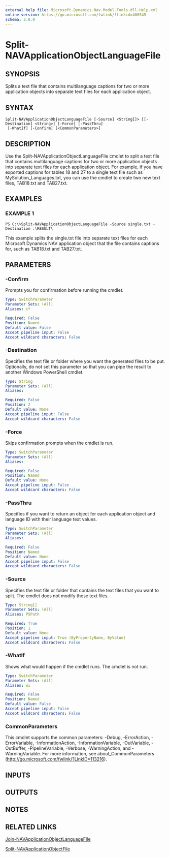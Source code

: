 ```yaml
---
external help file: Microsoft.Dynamics.Nav.Model.Tools.dll-Help.xml
online version: https://go.microsoft.com/fwlink/?linkid=400545
schema: 2.0.0
---
```


# Split-NAVApplicationObjectLanguageFile

## SYNOPSIS
Splits a text file that contains multilanguage captions for two or more application objects into separate text files for each application object.

## SYNTAX

```
Split-NAVApplicationObjectLanguageFile [-Source] <String[]> [[-Destination] <String>] [-Force] [-PassThru]
 [-WhatIf] [-Confirm] [<CommonParameters>]
```

## DESCRIPTION
Use the Split-NAVApplicationObjectLanguageFile cmdlet to split a text file that contains multilanguage captions for two or more application objects into separate text files for each application object.
For example, if you have exported captions for tables 18 and 27 to a single text file such as MySolution_Languages.txt, you can use the cmdlet to create two new text files, TAB18.txt and TAB27.txt.

## EXAMPLES

### EXAMPLE 1
```
PS C:\>Split-NAVApplicationObjectLanguageFile -Source single.txt -Destination .\RESULT\
```

This example splits the single.txt file into separate text files for each Microsoft Dynamics NAV application object that the file contains captions for, such as TAB18.txt and TAB27.txt.

## PARAMETERS

### -Confirm
Prompts you for confirmation before running the cmdlet.

```yaml
Type: SwitchParameter
Parameter Sets: (All)
Aliases: cf

Required: False
Position: Named
Default value: False
Accept pipeline input: False
Accept wildcard characters: False
```

### -Destination
Specifies the text file or folder where you want the generated files to be put.
Optionally, do not set this parameter so that you can pipe the result to another Windows PowerShell cmdlet.

```yaml
Type: String
Parameter Sets: (All)
Aliases: 

Required: False
Position: 2
Default value: None
Accept pipeline input: False
Accept wildcard characters: False
```

### -Force
Skips confirmation prompts when the cmdlet is run.

```yaml
Type: SwitchParameter
Parameter Sets: (All)
Aliases: 

Required: False
Position: Named
Default value: None
Accept pipeline input: False
Accept wildcard characters: False
```

### -PassThru
Specifies if you want to return an object for each application object and language ID with their language text values.

```yaml
Type: SwitchParameter
Parameter Sets: (All)
Aliases: 

Required: False
Position: Named
Default value: None
Accept pipeline input: False
Accept wildcard characters: False
```

### -Source
Specifies the text file or folder that contains the text files that you want to split.
The cmdlet does not modify these text files.

```yaml
Type: String[]
Parameter Sets: (All)
Aliases: PSPath

Required: True
Position: 1
Default value: None
Accept pipeline input: True (ByPropertyName, ByValue)
Accept wildcard characters: False
```

### -WhatIf
Shows what would happen if the cmdlet runs.
The cmdlet is not run.

```yaml
Type: SwitchParameter
Parameter Sets: (All)
Aliases: wi

Required: False
Position: Named
Default value: False
Accept pipeline input: False
Accept wildcard characters: False
```

### CommonParameters
This cmdlet supports the common parameters: -Debug, -ErrorAction, -ErrorVariable, -InformationAction, -InformationVariable, -OutVariable, -OutBuffer, -PipelineVariable, -Verbose, -WarningAction, and -WarningVariable. For more information, see about_CommonParameters (http://go.microsoft.com/fwlink/?LinkID=113216).

## INPUTS

## OUTPUTS

## NOTES

## RELATED LINKS

[Join-NAVApplicationObjectLanguageFile](Join-NAVApplicationObjectLanguageFile.md)

[Split-NAVApplicationObjectFile](Split-NAVApplicationObjectFile.md)
